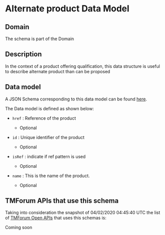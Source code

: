 # Alternate product Data Model

## Domain

The  schema is part of the  Domain

## Description

In the context of a product offering qualification, this data structure is useful to describe alternate product than can be proposed

## Data model

A JSON Schema corresponding to this data model can be found
[here](https://github.com/tmforum-rand/schemas/blob/candidates/Product/AlternateProduct.schema.json).

The Data model is defined as shown below:
- `href` : Reference of the product

  - Optional

- `id` : Unique identifier of the product

  - Optional

- `isRef` : indicate if ref pattern is used

  - Optional

- `name` : This is the name of the product.

  - Optional





## TMForum APIs that use this schema

Taking into consideration the snapshot of 04/02/2020 04:45:40 UTC the list of [TMForum Open APIs](https://www.tmforum.org/open-apis/) that uses this schemas is:

Coming soon